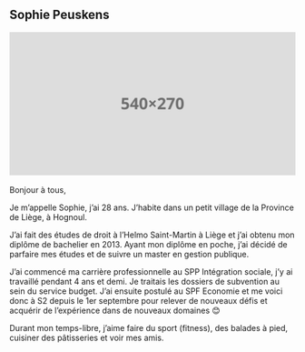 <link rel="stylesheet" href="S2.css">
<link rel="stylesheet" href="foghorn2.css">

## Sophie Peuskens 

![](big.svg)

Bonjour à tous,

Je m’appelle Sophie, j’ai 28 ans. J’habite dans un petit village de la Province de Liège, à Hognoul. 

J’ai fait des études de droit à l’Helmo Saint-Martin à Liège et j’ai obtenu mon diplôme de bachelier en 2013. Ayant mon diplôme en poche, j’ai décidé de parfaire mes études et de suivre un master en gestion publique.

J’ai commencé ma carrière professionnelle au SPP Intégration sociale, j’y ai travaillé pendant 4 ans et demi. Je traitais les dossiers de subvention au sein du service budget. J’ai ensuite postulé au SPF Economie et me voici donc à S2 depuis le 1er septembre pour relever de nouveaux défis et acquérir de l’expérience dans de nouveaux domaines 😊 

Durant mon temps-libre, j’aime faire du sport (fitness), des balades à pied, cuisiner des pâtisseries et voir mes amis.

